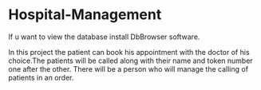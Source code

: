 # Hospital-Management

If u want to view the database install DbBrowser software.

In this project the patient can book his appointment with the doctor of his choice.The patients will be called along with their name and token number one after the other. There will be a person who will manage the calling of patients in an order.

